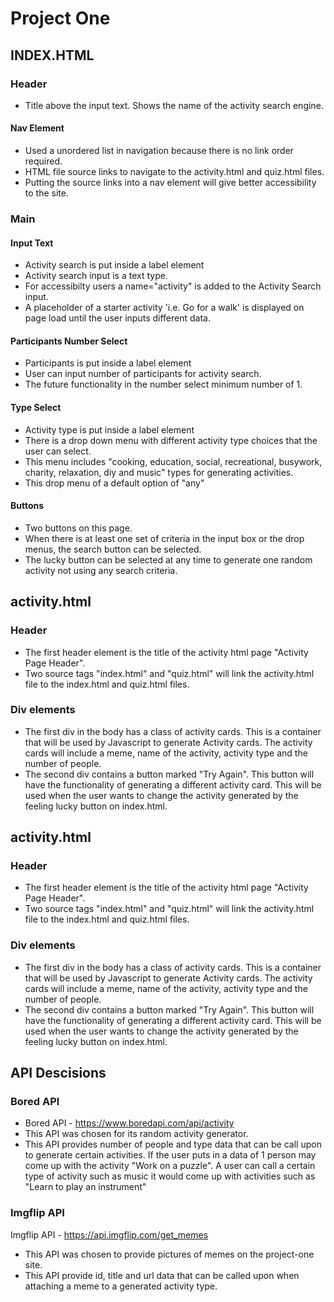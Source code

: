 # Project One
## INDEX.HTML
### Header
- Title above the input text. Shows the name of the activity search engine. 
#### Nav Element
- Used a unordered list in navigation because there is no link order required.
- HTML file source links to navigate to the activity.html and quiz.html files.
- Putting the source links into a nav element will give better accessibility to the site. 
### Main
#### Input Text
- Activity search is put inside a label element
- Activity search input is a text type.
- For accessibilty users a name="activity" is added to the Activity Search input. 
- A placeholder of a starter activity 'i.e. Go for a walk' is displayed on page load until the user inputs different data. 
#### Participants Number Select
- Participants is put inside a label element
- User can input number of participants for activity search.
- The future functionality in the number select minimum number of 1. 

#### Type Select
- Activity type is put inside a label element
- There is a drop down menu with different activity type choices that the user can select. 
- This menu includes "cooking, education, social, recreational, busywork, charity, relaxation, diy and music" types for generating activities. 
- This drop menu of a default option of "any"

#### Buttons
- Two buttons on this page. 
- When there is at least one set of criteria in the input box or the drop menus, the search button can be selected. 
- The lucky button can be selected at any time to generate one random activity not using any search criteria. 

## activity.html
### Header
- The first header element is the title of the activity html page "Activity Page Header". 
- Two source tags "index.html" and "quiz.html" will link the activity.html file to the index.html and quiz.html files. 
### Div elements
- The first div in the body has a class of activity cards. This is a container that will be used by Javascript to generate Activity cards. The activity cards will include a meme, name of the activity, activity type and the number of people. 
- The second div contains a button marked "Try Again". This button will have the functionality of generating a different activity card. This will be used when the user wants to change the activity generated by the feeling lucky button on index.html.

## activity.html
### Header
- The first header element is the title of the activity html page "Activity Page Header". 
- Two source tags "index.html" and "quiz.html" will link the activity.html file to the index.html and quiz.html files. 
### Div elements
- The first div in the body has a class of activity cards. This is a container that will be used by Javascript to generate Activity cards. The activity cards will include a meme, name of the activity, activity type and the number of people. 
- The second div contains a button marked "Try Again". This button will have the functionality of generating a different activity card. This will be used when the user wants to change the activity generated by the feeling lucky button on index.html.

## API Descisions
### Bored API
- Bored API - https://www.boredapi.com/api/activity
- This API was chosen for its random activity generator. 
- This API provides number of people and type data that can be call upon to generate certain activities. If the user puts in a data of 1 person may come up with the activity "Work on a puzzle". A user can call a certain type of activity such as music it would come up with activities such as "Learn to play an instrument"

### Imgflip API
Imgflip API - https://api.imgflip.com/get_memes
- This API was chosen to provide pictures of memes on the project-one site. 
- This API provide id, title and url data that can be called upon when attaching a meme to a generated activity type. 
